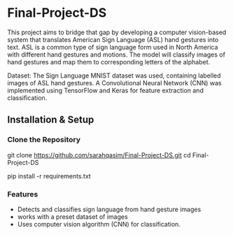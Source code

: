 # Final-Project-DS

This project aims to bridge that gap by developing a computer vision-based system that translates American Sign Language (ASL) hand gestures into text. 
ASL is a common type of sign language form used in North America with different hand gestures and motions. 
The model will classify images of hand gestures and map them to corresponding letters of the alphabet.

Dataset: The Sign Language MNIST dataset was used, containing labelled images of ASL hand gestures.
A Convolutional Neural Network (CNN) was implemented using TensorFlow and Keras for feature extraction and classification.


## Installation & Setup

### Clone the Repository

git clone https://github.com/sarahqasim/Final-Project-DS.git
cd Final-Project-DS

pip install -r requirements.txt 

### Features  
- Detects and classifies sign language from hand gesture images
- works with a preset dataset of images  
- Uses computer vision algorithm (CNN) for classification.







